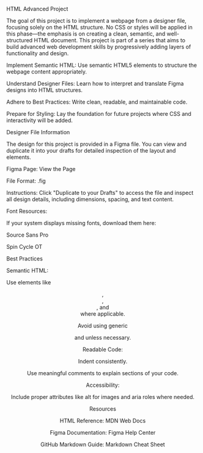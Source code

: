 HTML Advanced Project

The goal of this project is to implement a webpage from a designer file, focusing solely on the HTML structure. No CSS or styles will be applied in this phase—the emphasis is on creating a clean, semantic, and well-structured HTML document. This project is part of a series that aims to build advanced web development skills by progressively adding layers of functionality and design.

Implement Semantic HTML: Use semantic HTML5 elements to structure the webpage content appropriately.

Understand Designer Files: Learn how to interpret and translate Figma designs into HTML structures.

Adhere to Best Practices: Write clean, readable, and maintainable code.

Prepare for Styling: Lay the foundation for future projects where CSS and interactivity will be added.

Designer File Information

The design for this project is provided in a Figma file. You can view and duplicate it into your drafts for detailed inspection of the layout and elements.

Figma Page: View the Page

File Format: .fig

Instructions: Click "Duplicate to your Drafts" to access the file and inspect all design details, including dimensions, spacing, and text content.

Font Resources:

If your system displays missing fonts, download them here:

Source Sans Pro

Spin Cycle OT

Best Practices

Semantic HTML:

Use elements like <header>, <article>, <aside>, and <footer> where applicable.

Avoid using generic <div> and <span> unless necessary.

Readable Code:

Indent consistently.

Use meaningful comments to explain sections of your code.

Accessibility:

Include proper attributes like alt for images and aria roles where needed.

Resources

HTML Reference: MDN Web Docs

Figma Documentation: Figma Help Center

GitHub Markdown Guide: Markdown Cheat Sheet


